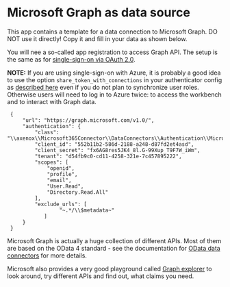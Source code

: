 # Microsoft Graph as data source

This app contains a template for a data connection to Microsoft Graph. DO NOT use it directly! Copy it and fill in your data as shown below.

You will nee a so-called app registration to access Graph API. The setup is the same as for [single-sign-on via OAuth 2.0](Single-Sign-On_with_Azure_via_OAuth.md). 

**NOTE:** If you are using single-sign-on with Azure, it is probably a good idea to use the option `share_token_with_connections` in your authenticator config as [described here](Synchronizing_roles_via_Graph_API.md) even if you do not plan to synchronize user roles. Otherwise users will need to log in to Azure twice: to access the workbench and to interact with Graph data.

```
 {
     "url": "https://graph.microsoft.com/v1.0/",
     "authentication": {
         "class": "\\axenox\\Microsoft365Connector\\DataConnectors\\Authentication\\MicrosoftOAuth2",
         "client_id": "552b11b2-586d-2188-a248-d87fd2et4asd",
         "client_secret": "fx6AG8res5JK4_8l.G-99Xup_T9F7W_iWm",
         "tenant": "d54fb9c0-cd11-4258-321e-7c457895222",
         "scopes": [
             "openid",
             "profile",
             "email",
             "User.Read",
             "Directory.Read.All"
         ],
         "exclude_urls": [
				 "~.*/\\$metadata~"
        	]
     }
 }
```

Microsoft Graph is actually a huge collection of different APIs. Most of them are based on the OData 4 standard - see the documentation for [OData data connectors](https://github.com/ExFace/UrlDataConnector/blob/master/Docs/OData/index.md) for more details.

Microsoft also provides a very good playground called [Graph explorer](https://developer.microsoft.com/en-us/graph/graph-explorer) to look around, try different APIs and find out, what claims you need.